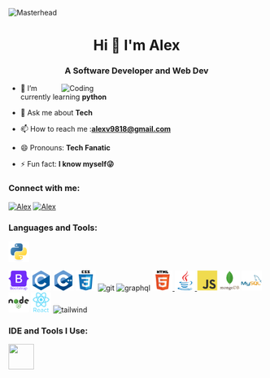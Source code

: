 ![Masterhead](https://firebasestorage.googleapis.com/v0/b/flexi-coding.appspot.com/o/dempgi7-520f8d5f-63d4-4453-8822-dbc149ae27f8.gif?alt=media&token=91c0c7b2-93c3-4029-b011-1a8703c5730d)
<h1 align="center">Hi 👋 I'm Alex</h1>
<h3 align="center">A Software Developer and Web Dev </h3>
<img align="right" alt="Coding" width="400" src="https://cdn.dribbble.com/users/1162077/screenshots/3848914/programmer.gif">


- 🌱 I’m currently learning **python**

- 💬 Ask me about **Tech**

- 📫 How to reach me :**alexv9818@gmail.com**

- 😄 Pronouns: **Tech Fanatic**

- ⚡ Fun fact: **I know myself😜**


<h3 align="left">Connect with me:</h3>
<p align="left">
<a href="https://linkedin.com/in/alex2004" target="blank"><img align="center" src="https://raw.githubusercontent.com/rahuldkjain/github-profile-readme-generator/master/src/images/icons/Social/linked-in-alt.svg" alt="Alex" height="30" width="40" /></a>
<a href="https://instagram.com/__.alex.__2004" target="blank"><img align="center" src="https://raw.githubusercontent.com/rahuldkjain/github-profile-readme-generator/master/src/images/icons/Social/instagram.svg" alt="Alex" height="30" width="40" /></a>
</p>

<h3 align="left">Languages and Tools:</h3>
 <a href="https://www.python.org" target="_blank" rel="noreferrer"></a> <img src="https://raw.githubusercontent.com/devicons/devicon/master/icons/python/python-original.svg" alt="python" width="40" height="40"/> 
<p align="left"> <a href="https://getbootstrap.com" target="_blank" rel="noreferrer"> </a>
  <img src="https://raw.githubusercontent.com/devicons/devicon/master/icons/bootstrap/bootstrap-plain-wordmark.svg" alt="bootstrap" width="40" height="40"/> 
  <a href="https://www.cprogramming.com/" target="_blank" rel="noreferrer"></a> <img src="https://raw.githubusercontent.com/devicons/devicon/master/icons/c/c-original.svg" alt="c" width="40" height="40"/> 
  <a href="https://www.w3schools.com/cpp/" target="_blank" rel="noreferrer"></a> <img src="https://raw.githubusercontent.com/devicons/devicon/master/icons/cplusplus/cplusplus-original.svg" alt="cplusplus" width="40" height="40"/> 
  <a href="https://www.w3schools.com/css/" target="_blank" rel="noreferrer"> </a><img src="https://raw.githubusercontent.com/devicons/devicon/master/icons/css3/css3-original-wordmark.svg" alt="css3" width="40" height="40"/> 
  <a href="https://git-scm.com/" target="_blank" rel="noreferrer"></a> <img src="https://www.vectorlogo.zone/logos/git-scm/git-scm-icon.svg" alt="git" width="40" height="40"/>
  <a href="https://graphql.org" target="_blank" rel="noreferrer"> </a><img src="https://www.vectorlogo.zone/logos/graphql/graphql-icon.svg" alt="graphql" width="40" height="40"/> 
  <a href="https://www.w3.org/html/" target="_blank" rel="noreferrer"> <img src="https://raw.githubusercontent.com/devicons/devicon/master/icons/html5/html5-original-wordmark.svg" alt="html5" width="40" height="40"/> 
  <a href="https://www.java.com" target="_blank" rel="noreferrer"> <img src="https://raw.githubusercontent.com/devicons/devicon/master/icons/java/java-original.svg" alt="java" width="40" height="40"/>
  <a href="https://developer.mozilla.org/en-US/docs/Web/JavaScript" target="_blank" rel="noreferrer"> </a>
    <img src="https://raw.githubusercontent.com/devicons/devicon/master/icons/javascript/javascript-original.svg" alt="javascript" width="40" height="40"/> 
  <a href="https://www.mongodb.com/" target="_blank" rel="noreferrer"> </a><img src="https://raw.githubusercontent.com/devicons/devicon/master/icons/mongodb/mongodb-original-wordmark.svg" alt="mongodb" width="40" height="40"/> 
  <a href="https://www.mysql.com/" target="_blank" rel="noreferrer"></a><img src="https://raw.githubusercontent.com/devicons/devicon/master/icons/mysql/mysql-original-wordmark.svg" alt="mysql" width="40" height="40"/> 
  <a href="https://nodejs.org" target="_blank" rel="noreferrer"></a> <img src="https://raw.githubusercontent.com/devicons/devicon/master/icons/nodejs/nodejs-original-wordmark.svg" alt="nodejs" width="40" height="40"/> 
  <a href="https://reactjs.org/" target="_blank" rel="noreferrer"></a> <img src="https://raw.githubusercontent.com/devicons/devicon/master/icons/react/react-original-wordmark.svg" alt="react" width="40" height="40"/> 
  <a href="https://tailwindcss.com/" target="_blank" rel="noreferrer"></a> <img src="https://www.vectorlogo.zone/logos/tailwindcss/tailwindcss-icon.svg" alt="tailwind" width="40" height="40"/> </a> 

<h3 align="left">IDE and Tools I Use:</h3>
<p align="left"><img height="50" width="50" src="https://img.icons8.com/color/48/000000/visual-studio-code-2019.png"/> 
  </p>
